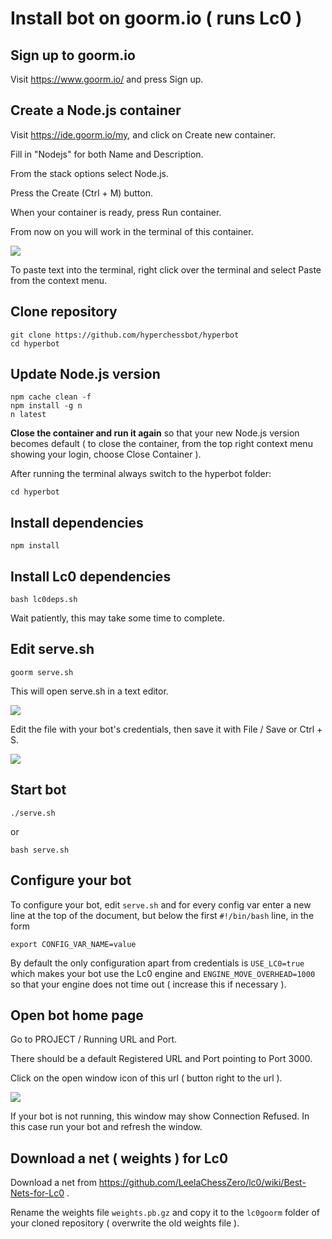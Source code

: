 # Install bot on goorm.io ( runs Lc0 )

## Sign up to goorm.io

Visit https://www.goorm.io/ and press Sign up.

## Create a Node.js container

Visit https://ide.goorm.io/my, and click on Create new container.

Fill in "Nodejs" for both Name and Description.

From the stack options select Node.js.

Press the Create (Ctrl + M) button.

When your container is ready, press Run container.

From now on you will work in the terminal of this container.

![](https://i.imgur.com/hW8JcyR.png)

To paste text into the terminal, right click over the terminal and select Paste from the context menu.

## Clone repository

```
git clone https://github.com/hyperchessbot/hyperbot
cd hyperbot
```

## Update Node.js version

```
npm cache clean -f
npm install -g n
n latest
```

**Close the container and run it again** so that your new Node.js version becomes default ( to close the container, from the top right context menu showing your login, choose Close Container ).

After running the terminal always switch to the hyperbot folder:

```
cd hyperbot
```

## Install dependencies

```
npm install
```

## Install Lc0 dependencies

```
bash lc0deps.sh
```

Wait patiently, this may take some time to complete.

## Edit serve.sh

```
goorm serve.sh
```

This will open serve.sh in a text editor.

![](https://i.imgur.com/en06fJn.png)

Edit the file with your bot's credentials, then save it with File / Save or Ctrl + S.

![](https://i.imgur.com/QWEtshk.png)

## Start bot

```
./serve.sh
```

or

```
bash serve.sh
```

## Configure your bot

To configure your bot, edit `serve.sh` and for every config var enter a new line at the top of the document, but below the first `#!/bin/bash` line, in the form

```
export CONFIG_VAR_NAME=value
```

By default the only configuration apart from credentials is `USE_LC0=true` which makes your bot use the Lc0 engine and `ENGINE_MOVE_OVERHEAD=1000` so that your engine does not time out ( increase this if necessary ).

## Open bot home page

Go to PROJECT / Running URL and Port.

There should be a default Registered URL and Port pointing to Port 3000.

Click on the open window icon of this url ( button right to the url ).

![](https://i.imgur.com/6emvf27.png)

If your bot is not running, this window may show Connection Refused. In this case run your bot and refresh the window.

## Download a net ( weights ) for Lc0

Download a net from https://github.com/LeelaChessZero/lc0/wiki/Best-Nets-for-Lc0 .

Rename the weights file `weights.pb.gz` and copy it to the `lc0goorm` folder of your cloned repository ( overwrite the old weights file ).